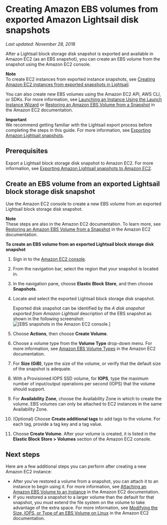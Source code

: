 # Creating Amazon EBS volumes from exported Amazon Lightsail disk snapshots<a name="amazon-lightsail-creating-ebs-volumes-from-exported-snapshots"></a>

 *Last updated: November 28, 2018* 

After a Lightsail block storage disk snapshot is exported and available in Amazon EC2 \(as an EBS snapshot\), you can create an EBS volume from the snapshot using the Amazon EC2 console\.

**Note**  
To create EC2 instances from exported instance snapshots, see [Creating Amazon EC2 instances from exported snapshots in Lightsail](amazon-lightsail-creating-ec2-instances-from-exported-snapshots.md#amazon-lightsail-creating-ec2-instances-from-exported-snapshots.title)\.

You can also create new EBS volumes using the Amazon EC2 API, AWS CLI, or SDKs\. For more information, see [Launching an Instance Using the Launch Instance Wizard](https://docs.aws.amazon.com/AWSEC2/latest/UserGuide/launching-instance.html) or [Restoring an Amazon EBS Volume from a Snapshot](https://docs.aws.amazon.com/AWSEC2/latest/UserGuide/ebs-restoring-volume.html) in the Amazon EC2 documentation\.

**Important**  
We recommend getting familiar with the Lightsail export process before completing the steps in this guide\. For more information, see [Exporting Amazon Lightsail snapshots](amazon-lightsail-exporting-snapshots.md)\.

## Prerequisites<a name="creating-ebs-volumes-from-exported-snapshots-prerequisites"></a>

Export a Lightsail block storage disk snapshot to Amazon EC2\. For more information, see [Exporting Amazon Lightsail snapshots to Amazon EC2](amazon-lightsail-exporting-snapshots-to-amazon-ec2.md)\.

## Create an EBS volume from an exported Lightsail block storage disk snapshot<a name="create-an-ebs-volume-from-exported-snapshot"></a>

Use the Amazon EC2 console to create a new EBS volume from an exported Lightsail block storage disk snapshot\.

**Note**  
These steps are also in the Amazon EC2 documentation\. To learn more, see [Restoring an Amazon EBS Volume from a Snapshot](https://docs.aws.amazon.com/AWSEC2/latest/UserGuide/ebs-restoring-volume.html) in the Amazon EC2 documentation\.

**To create an EBS volume from an exported Lightsail block storage disk snapshot**

1. Sign in to the [Amazon EC2 console](https://console.aws.amazon.com/ec2/)\.

1. From the navigation bar, select the region that your snapshot is located in\.

1. In the navigation pane, choose **Elastic Block Store**, and then choose **Snapshots**\.

1. Locate and select the exported Lightsail block storage disk snapshot\.

   Exported disk snapshot can be identified by the *A disk snapshot exported from Amazon Lightsail* description of the EBS snapshot as shown in the following screenshot:  
![\[EBS snapshots in the Amazon EC2 console.\]](https://d9yljz1nd5001.cloudfront.net/en_us/f1c62fa5316bf1df017e7afb5a0e0a21/images/amazon-lightsail-ec2-console-ebs-snapshots.png)

1. Choose **Actions**, then choose **Create Volume**\.

1. Choose a volume type from the **Volume Type** drop\-down menu\. For more information, see [Amazon EBS Volume Types](https://docs.aws.amazon.com/AWSEC2/latest/UserGuide/EBSVolumeTypes.html) in the Amazon EC2 documentation\.

1. For **Size \(GiB\)**, type the size of the volume, or verify that the default size of the snapshot is adequate\.

1. With a Provisioned IOPS SSD volume, for **IOPS**, type the maximum number of input/output operations per second \(IOPS\) that the volume should support\.

1. For **Availability Zone**, choose the Availability Zone in which to create the volume\. EBS volumes can only be attached to EC2 instances in the same Availability Zone\.

1. \(Optional\) Choose **Create additional tags** to add tags to the volume\. For each tag, provide a tag key and a tag value\.

1. Choose **Create Volume**\. After your volume is created, it is listed in the **Elastic Block Store > Volumes** section of the Amazon EC2 console\.

## Next steps<a name="creating-ebs-volumes-from-exported-snapshots-next-steps"></a>

Here are a few additional steps you can perform after creating a new Amazon EC2 instance:
+ After you've restored a volume from a snapshot, you can attach it to an instance to begin using it\. For more information, see [Attaching an Amazon EBS Volume to an Instance](https://docs.aws.amazon.com/AWSEC2/latest/UserGuide/ebs-attaching-volume.html) in the Amazon EC2 documentation\.
+ If you restored a snapshot to a larger volume than the default for that snapshot, you must extend the file system on the volume to take advantage of the extra space\. For more information, see [Modifying the Size, IOPS, or Type of an EBS Volume on Linux](https://docs.aws.amazon.com/AWSEC2/latest/UserGuide/ebs-modify-volume.html) in the Amazon EC2 documentation\.